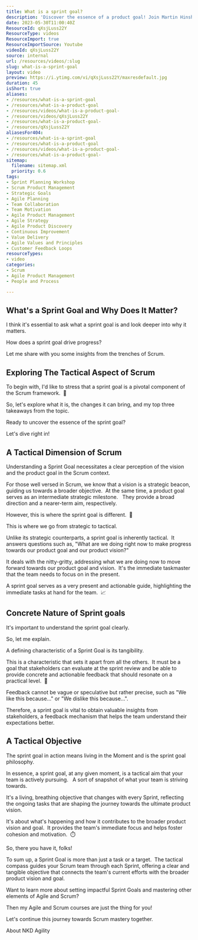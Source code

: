 ```yaml
---
title: What is a sprint goal?
description: 'Discover the essence of a product goal! Join Martin Hinshelwood as he explains its importance in aligning team efforts with customer value. #Agile #Scrum'
date: 2023-05-30T11:00:40Z
ResourceId: qXsjLuss22Y
ResourceType: videos
ResourceImport: true
ResourceImportSource: Youtube
videoId: qXsjLuss22Y
source: internal
url: /resources/videos/:slug
slug: what-is-a-sprint-goal
layout: video
preview: https://i.ytimg.com/vi/qXsjLuss22Y/maxresdefault.jpg
duration: 45
isShort: true
aliases:
- /resources/what-is-a-sprint-goal
- /resources/what-is-a-product-goal
- /resources/videos/what-is-a-product-goal-
- /resources/videos/qXsjLuss22Y
- /resources/what-is-a-product-goal-
- /resources/qXsjLuss22Y
aliasesFor404:
- /resources/what-is-a-sprint-goal
- /resources/what-is-a-product-goal
- /resources/videos/what-is-a-product-goal-
- /resources/what-is-a-product-goal-
sitemap:
  filename: sitemap.xml
  priority: 0.6
tags:
- Sprint Planning Workshop
- Scrum Product Management
- Strategic Goals
- Agile Planning
- Team Collaboration
- Team Motivation
- Agile Product Management
- Agile Strategy
- Agile Product Discovery
- Continuous Improvement
- Value Delivery
- Agile Values and Principles
- Customer Feedback Loops
resourceTypes:
- video
categories:
- Scrum
- Agile Product Management
- People and Process

---
```

## What's a Sprint Goal and Why Does It Matter?

I think it's essential to ask what a sprint goal is and look deeper into why it matters. 

How does a sprint goal drive progress?

Let me share with you some insights from the trenches of Scrum.

## Exploring The Tactical Aspect of Scrum

To begin with, I'd like to stress that a sprint goal is a pivotal component of the Scrum framework.  🎯

So, let's explore what it is, the changes it can bring, and my top three takeaways from the topic.

Ready to uncover the essence of the sprint goal?

Let's dive right in!

## A Tactical Dimension of Scrum

Understanding a Sprint Goal necessitates a clear perception of the vision and the product goal in the Scrum context.

For those well versed in Scrum, we know that a vision is a strategic beacon, guiding us towards a broader objective.  At the same time, a product goal serves as an intermediate strategic milestone.   They provide a broad direction and a nearer-term aim, respectively.

However, this is where the sprint goal is different.  🎯

This is where we go from strategic to tactical.

Unlike its strategic counterparts, a sprint goal is inherently tactical.  It answers questions such as, "What are we doing right now to make progress towards our product goal and our product vision?"

It deals with the nitty-gritty, addressing what we are doing now to move forward towards our product goal and vision.  It's the immediate taskmaster that the team needs to focus on in the present.

A sprint goal serves as a very present and actionable guide, highlighting the immediate tasks at hand for the team.  📈

## Concrete Nature of Sprint goals

It's important to understand the sprint goal clearly. 

So, let me explain.

A defining characteristic of a Sprint Goal is its tangibility.

This is a characteristic that sets it apart from all the others.  It must be a goal that stakeholders can evaluate at the sprint review and be able to provide concrete and actionable feedback that should resonate on a practical level.  🤲

Feedback cannot be vague or speculative but rather precise, such as "We like this because..." or "We dislike this because...".

Therefore, a sprint goal is vital to obtain valuable insights from stakeholders, a feedback mechanism that helps the team understand their expectations better.

## A Tactical Objective

The sprint goal in action means living in the Moment and is the sprint goal philosophy.

In essence, a sprint goal, at any given moment, is a tactical aim that your team is actively pursuing.   A sort of snapshot of what your team is striving towards.

It's a living, breathing objective that changes with every Sprint, reflecting the ongoing tasks that are shaping the journey towards the ultimate product vision.

It's about what's happening and how it contributes to the broader product vision and goal.  It provides the team's immediate focus and helps foster cohesion and motivation.  ⏱️

So, there you have it, folks!

To sum up, a Sprint Goal is more than just a task or a target.  The tactical compass guides your Scrum team through each Sprint, offering a clear and tangible objective that connects the team's current efforts with the broader product vision and goal.

Want to learn more about setting impactful Sprint Goals and mastering other elements of Agile and Scrum?

Then my Agile and Scrum courses are just the thing for you!

Let's continue this journey towards Scrum mastery together.

About NKD Agility
